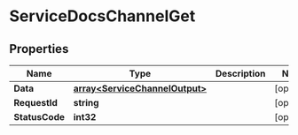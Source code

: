 

# ServiceDocsChannelGet


## Properties

| Name | Type | Description | Notes |
|------------ | ------------- | ------------- | -------------|
|**Data** | [**array&lt;ServiceChannelOutput&gt;**](ServiceChannelOutput.md) |  |  [optional] |
|**RequestId** | **string** |  |  [optional] |
|**StatusCode** | **int32** |  |  [optional] |



